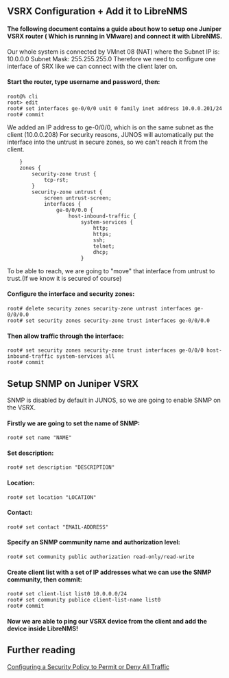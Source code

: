## VSRX Configuration + Add it to LibreNMS

#### The following document contains a guide about how to setup one Juniper VSRX router ( Which is running in VMware) and connect it with LibreNMS.

Our whole system is connected by VMnet 08 (NAT) where the Subnet IP is: 10.0.0.0 Subnet Mask: 255.255.255.0
Therefore we need to configure one interface of SRX like we can connect with the client later on.

#### Start the router, type username and password, then:
```
root@% cli
root> edit
root# set interfaces ge-0/0/0 unit 0 family inet address 10.0.0.201/24
root# commit
```
We added an IP address to ge-0/0/0, which is on the same subnet as the client (10.0.0.208)
For security reasons, JUNOS will automatically put the interface into the untrust in secure zones, so we can't reach it from the client.
```
    }
    zones {
        security-zone trust {
            tcp-rst;
        }
        security-zone untrust {
            screen untrust-screen;
            interfaces {
                ge-0/0/0.0 {
                    host-inbound-traffic {
                        system-services {
                            http;
                            https;
                            ssh;
                            telnet;
                            dhcp;
                        }
```
To be able to reach, we are going to "move" that interface from untrust to trust.(If we know it is secured of course)

#### Configure the interface and security zones:
```
root# delete security zones security-zone untrust interfaces ge-0/0/0.0
root# set security zones security-zone trust interfaces ge-0/0/0.0
```
#### Then allow traffic through the interface:
```
root# set security zones security-zone trust interfaces ge-0/0/0 host-inbound-traffic system-services all 
root# commit
```
## Setup SNMP on Juniper VSRX
SNMP is disabled by default in JUNOS, so we are going to enable SNMP on the VSRX.

#### Firstly we are going to set the name of SNMP:
```
root# set name "NAME"
```
#### Set description:
```
root# set description "DESCRIPTION"
```
#### Location:
```
root# set location "LOCATION"
```
#### Contact:
```
root# set contact "EMAIL-ADDRESS"
```
#### Specify an SNMP community name and authorization level:
```
root# set community public authorization read-only/read-write
```
#### Create client list with a set of IP addresses what we can use the SNMP community, then commit:
```
root# set client-list list0 10.0.0.0/24
root# set community publice client-list-name list0
root# commit
```

#### Now we are able to ping our VSRX device from the client and add the device inside LibreNMS!

## Further reading
[Configuring a Security Policy to Permit or Deny All Traffic](https://www.juniper.net/documentation/en_US/junos/topics/example/policy-defining-cli.html)

